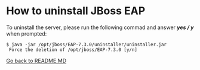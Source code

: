 # How to uninstall JBoss EAP

To uninstall the server, please run the following commad and answer ***yes / y*** when prompted:

```console
$ java -jar /opt/jboss/EAP-7.3.0/uninstaller/uninstaller.jar
 Force the deletion of /opt/jboss/EAP-7.3.0 [y/n]
```

[Go back to README.MD](README.md)
